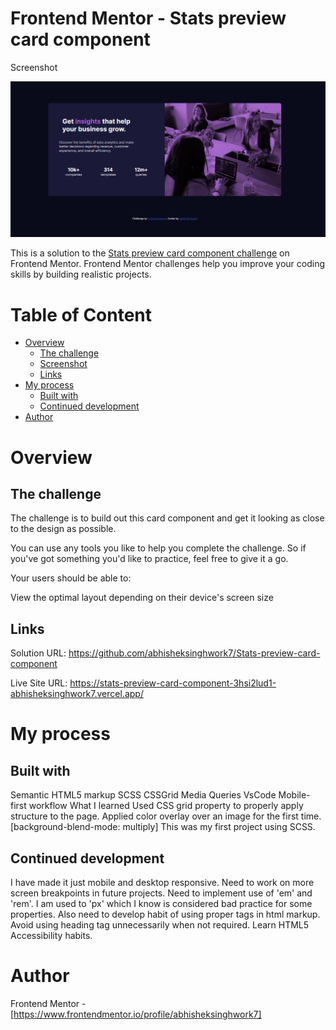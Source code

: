 # Frontend Mentor - Stats preview card component
Screenshot

![screenshot of project](images/Screenshot.png)


This is a solution to the [Stats preview card component challenge](https://www.frontendmentor.io/challenges/stats-preview-card-component-8JqbgoU62) on Frontend Mentor. Frontend Mentor challenges help you improve your coding skills by building realistic projects.

# Table of Content
- [Overview](#overview)
  - [The challenge](#the-challenge)
  - [Screenshot](#screenshot)
  - [Links](#links)
- [My process](#my-process)
  - [Built with](#built-with)
  - [Continued development](#continued-development)
- [Author](#author)


# Overview
## The challenge
The challenge is to build out this card component and get it looking as close to the design as possible.

You can use any tools you like to help you complete the challenge. So if you've got something you'd like to practice, feel free to give it a go.

Your users should be able to:

View the optimal layout depending on their device's screen size

## Links
Solution URL: https://github.com/abhisheksinghwork7/Stats-preview-card-component

Live Site URL: https://stats-preview-card-component-3hsi2lud1-abhisheksinghwork7.vercel.app/

# My process
## Built with
Semantic HTML5 markup
SCSS
CSSGrid
Media Queries
VsCode
Mobile-first workflow
What I learned
Used CSS grid property to properly apply structure to the page.
Applied color overlay over an image for the first time. [background-blend-mode: multiply]
This was my first project using SCSS. 
## Continued development
I have made it just mobile and desktop responsive. Need to work on more screen breakpoints in future projects.
Need to implement use of 'em' and 'rem'. I am used to 'px' which I know is considered bad practice for some properties.
Also need to develop habit of using proper tags in html markup. Avoid using heading tag unnecessarily when not required.
Learn HTML5 Accessibility habits.
# Author
Frontend Mentor - [https://www.frontendmentor.io/profile/abhisheksinghwork7]
